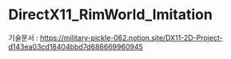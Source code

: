 # DirectX11_RimWorld_Imitation
기술문서 : https://military-pickle-062.notion.site/DX11-2D-Project-d143ea03cd18404bbd7d686669960945
